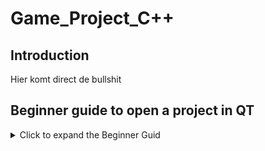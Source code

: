 # Game_Project_C++

## Introduction
Hier komt direct de bullshit


## Beginner guide to open a project in QT

<details>
<summary>Click to expand the Beginner Guid </summary> 

  **Step by step guide**
  * Install Qt on your desktop.
  * Here is the link to download Qt: https://www.qt.io/download
  * Download the folder Object_Oriented_Project in Github as zip.
  * Zip the folder on you computer and make sure every file is in de same folder
  * Open the folder Project_Snake
  * Open the Snake_Widgets.pro with QT
  
<p align="center"><img src="./Screenshots/Snake_widget.png"></p>

## Game Instructions
 
 <details>
<summary>Click to expand the Game folder</summary> 
  
  **Step by step guide**
  * Press play in QT and A login (main window) window will appear.
  * You have give the username and password otherwise it won't open the game window.
  
  <p align="center"><img src="./Screenshots/login.png"></p>
  
  * username = Snake and password = Snake.
  * If you enter the correct username and password a messagebox will appear.
  
  * Now the Game (Dialog) window will appear.
  
  <p align="center"><img src="./Screenshots/game_screen.png"></p>
  
   * Press space to start the game.
   * To move the snake you can press the arrow key.
   * On the left and right side you can see the old score and new score of the player.
   * There are 2 types of fruits in the game and each of them give the player different score based on the difficulty.
  
  <p align="center"><img src="./Project_Snake/images/cherry.png"></p>
  
  * The first one is cherry and it gives you 1 point and it appears most of the time (30%)
  
  <p align="center"><img src="./Project_Snake/images/mango.png"></p>
  
  * The second one is a mango and it gives you 2 point and it appears (15%) in the game.
  
  <p align="center"><img src="./Project_Snake/images/mouse.png"></p>
  
  * The last one is a mouse the favourite food of the snake and it give you 4 points and only appears (5%).
  
  **Note:**
Snake only get bigger with +1 and there is a limit how big the snake can get.
When the snake get's his full sieze the game wil restart again.
</details> 
  
  
  
  
  
  
  
  
